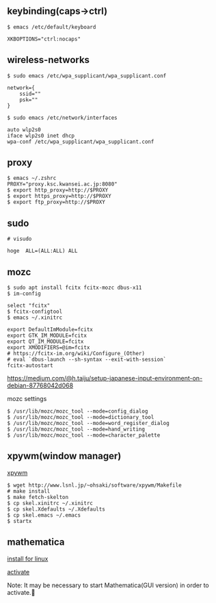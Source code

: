 ## keybinding(caps→ctrl)
```
$ emacs /etc/default/keyboard

XKBOPTIONS="ctrl:nocaps"
```

## wireless-networks
```
$ sudo emacs /etc/wpa_supplicant/wpa_supplicant.conf
    
network={
    ssid=""
    psk=""
}

$ sudo emacs /etc/network/interfaces
    
auto wlp2s0
iface wlp2s0 inet dhcp
wpa-conf /etc/wpa_supplicant/wpa_supplicant.conf
```

## proxy
```
$ emacs ~/.zshrc
PROXY="proxy.ksc.kwansei.ac.jp:8080"
$ export http_proxy=http://$PROXY
$ export https_proxy=http://$PROXY
$ export ftp_proxy=http://$PROXY
```

## sudo
```
# visudo
    
hoge  ALL=(ALL:ALL) ALL
```


## mozc
```
$ sudo apt install fcitx fcitx-mozc dbus-x11
$ im-config

select "fcitx"
$ fcitx-configtool
$ emacs ~/.xinitrc

export DefaultImModule=fcitx
export GTK_IM_MODULE=fcitx
export QT_IM_MODULE=fcitx
export XMODIFIERS=@im=fcitx
# https://fcitx-im.org/wiki/Configure_(Other)
# eval `dbus-launch --sh-syntax --exit-with-session`
fcitx-autostart
```
https://medium.com/@h.taiju/setup-japanese-input-environment-on-debian-87768042d068

mozc settings
```    
$ /usr/lib/mozc/mozc_tool --mode=config_dialog
$ /usr/lib/mozc/mozc_tool --mode=dictionary_tool
$ /usr/lib/mozc/mozc_tool --mode=word_register_dialog
$ /usr/lib/mozc/mozc_tool --mode=hand_writing
$ /usr/lib/mozc/mozc_tool --mode=character_palette
```

## xpywm(window manager)

[xpywm](http://www.lsnl.jp/~ohsaki/software/xpywm/)
```
$ wget http://www.lsnl.jp/~ohsaki/software/xpywm/Makefile
# make install
$ make fetch-skelton
$ cp skel.xinitrc ~/.xinitrc
$ cp skel.Xdefaults ~/.Xdefaults
$ cp skel.emacs ~/.emacs
$ startx
```

## mathematica

[install for linux](http://support.wolfram.com/kb/12453)
    
[activate](https://reference.wolfram.com/language/tutorial/ActivatingMathematica.html)

Note: It may be necessary to start Mathematica(GUI version) in order to activate.
